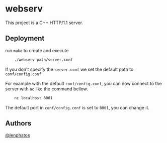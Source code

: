 
# webserv

This project is a C++ HTTP/1.1 server.





## Deployment

run ```make``` to create and execute
 
```bash
    ./webserv path/server.conf
```

If you don't specify the ```server.conf``` we set the default path to ```conf/config.conf```

For example with the default ```conf/config.conf```, you can now connect to the server with ```nc``` like the command bellow.

```bash 
    nc localhost 8001
```

The default port in ```conf/config.conf``` is set to ```8001```, you can change it.







## Authors

[@lenphatos](https://www.github.com/lenphatos)

